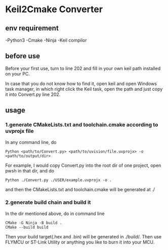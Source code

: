 # Keil2Cmake Converter

## env requirement
-Python3
-Cmake
-Ninja
-Keil compilor

## before use
Before your first use, turn to line 202 and fill in your own keil path installed on your PC.

In case that you do not know how to find it, open keil and open Windows task manager, in which right click the Keil task, open the path and just copy it into Convert.py line 202.

## usage
### 1.generate CMakeLists.txt and toolchain.cmake according to uvprojx file
In any command line, do
```pwsh
Python <path/to/Convert.py> <path/to/uvision/file.uvprojx> -o <path/to/output/dir>
```
For example, I would copy Convert.py into the root dir of one project, open pwsh in that dir, and do
```pwsh
Python ./Convert.py ./USER/example.uvprojx -o .
```
and then the CMakeLists.txt and toolchain.cmake will be generated at ./

### 2.generate build chain and build it
In the dir mentioned above, do in command line
```pwsh
CMake -G Ninja -B build .
CMake --build build
```
Then your build target(.hex and .bin) will be generated in ./build/. Then use FLYMCU or ST-Link Utility or anything you like to burn it into your MCU.